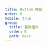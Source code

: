 ```yaml
---
title: Button 按钮
order: 0
mobile: true
group:
  title: 基础组件
  order: 0
  path: base
---
```


<!-- <code src="../src/Button/demos/index.tsx"></code> -->

<API src="../src/Button/index.tsx"></API>
